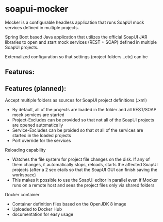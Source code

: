 # soapui-mocker

Mocker is a configurable headless application that runs SoapUI mock services defined in multiple projects.

Spring Boot based Java application that utilizes the official SoapUI JAR libraries to open and start mock services (REST + SOAP) defined in multiple SoapUI projects.

Externalized configuration so that settings (project folders...etc) can be 

## Features:


## Features (planned):

Accept multiple folders as sources for SoapUI project definitions (.xml)
- By default, all of the projects are loaded in the folder and all REST/SOAP mock services are started
- Project-Excludes can be provided so that not all of the SoapUI projects are opened automatically
- Service-Excludes can be proided so that ot all of the services are started in the loaded projects
- Port override for the services
  
Reloading capability
- Watches the file system for project file changes on the disk. If any of them changes, it automatically
  stops, reloads, starts the affected SoapUI projects (after a 2 sec etails so that the SoapUI GUI can 
  finish saving the workspace)
- This makes it possible to use the SoapUI editor in parallel even if Mocker runs on a remote host and sees
  the project files only via shared folders

Docker container 
- Container definition files based on the OpenJDK 8 image
- Uploaded to Docker Hub
- documentation for easy usage

